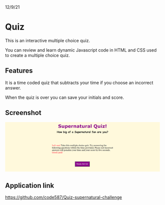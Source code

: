 12/9/21

# Quiz

This is an interactive multiple choice quiz.  

You can review and learn dynamic Javascript code in HTML and CSS used to create a multiple choice quiz. 

## Features

It is a time coded quiz that subtracts your time if you choose an incorrect answer.

When the quiz is over you can save your initials and score.  

## Screenshot
![Quiz screenshot](./images/Supernatural_quiz.png)

## Application link
https://github.com/code587/Quiz-supernatural-challenge



